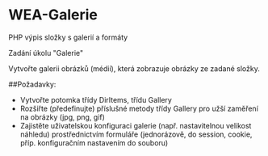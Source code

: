 # WEA-Galerie
PHP výpis složky s galerií a formáty

Zadání úkolu "Galerie"

Vytvořte galerii obrázků (médií), která zobrazuje obrázky ze zadané složky.

##Požadavky:
- Vytvořte potomka třídy DirItems, třídu Gallery
- Rozšiřte (předefinujte) příslušné metody třídy Gallery pro užší zaměření na obrázky (jpg, png, gif)
- Zajistěte uživatelskou konfiguraci galerie (např. nastavitelnou velikost náhledu) prostřednictvím formuláře (jednorázově, do session, cookie, příp. konfiguračním nastavením do souboru)